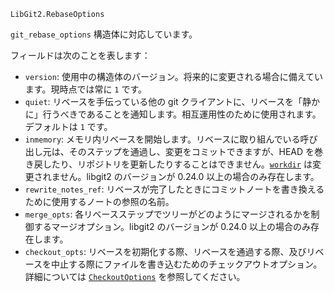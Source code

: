 ```
LibGit2.RebaseOptions
```

`git_rebase_options` 構造体に対応しています。

フィールドは次のことを表します：

  * `version`: 使用中の構造体のバージョン。将来的に変更される場合に備えています。現時点では常に `1` です。
  * `quiet`: リベースを手伝っている他の git クライアントに、リベースを「静かに」行うべきであることを通知します。相互運用性のために使用されます。デフォルトは `1` です。
  * `inmemory`: メモリ内リベースを開始します。リベースに取り組んでいる呼び出し元は、そのステップを通過し、変更をコミットできますが、HEAD を巻き戻したり、リポジトリを更新したりすることはできません。[`workdir`](@ref) は変更されません。libgit2 のバージョンが 0.24.0 以上の場合のみ存在します。
  * `rewrite_notes_ref`: リベースが完了したときにコミットノートを書き換えるために使用するノートの参照の名前。
  * `merge_opts`: 各リベースステップでツリーがどのようにマージされるかを制御するマージオプション。libgit2 のバージョンが 0.24.0 以上の場合のみ存在します。
  * `checkout_opts`: リベースを初期化する際、リベースを通過する際、及びリベースを中止する際にファイルを書き込むためのチェックアウトオプション。詳細については [`CheckoutOptions`](@ref) を参照してください。
